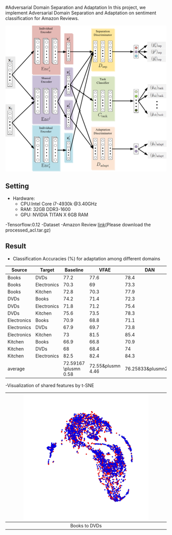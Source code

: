 #Adversarial Domain Separation and Adaptation
In this project, we implement Adversarial Domain Separation and Adaptation on sentiment classification for Amazon Reviews.

<img src="figs/ADSA.png">

## Setting
- Hardware:
	- CPU:Intel Core i7-4930k @3.40GHz
	- RAM: 32GB DDR3-1600
	- GPU: NVIDIA TITAN X 6GB RAM

-Tensorflow:0.12
-Dataset
	-Amazon Review [link](https://www.cs.jhu.edu/~mdredze/datasets/sentiment/)(Please download the processed_acl.tar.gz)

## Result
- Classification Accuracies (\%) for adaptation among different domains

| Source      | Target      | Baseline         | VFAE            | DAN                 | DSN            | ADSA                |
|-------------|-------------|------------------|-----------------|---------------------|----------------|---------------------|
| Books       | DVDs        | 77.2             | 77.6            | 78.4                | 78.2           | 80.2                |
| Books       | Electronics | 70.3             | 69              | 73.3                | 71.8           | 78.3                |
| Books       | Kitchen     | 72.8             | 70.3            | 77.9                | 76.6           | 81.3                |
| DVDs        | Books       | 74.2             | 71.4            | 72.3                | 73.6           | 76.4                |
| DVDs        | Electronics | 71.8             | 71.2            | 75.4                | 74.8           | 77.7                |
| DVDs        | Kitchen     | 75.6             | 73.5            | 78.3                | 79.7           | 80.1                |
| Electronics | Books       | 70.9             | 68.8            | 71.1                | 69.7           | 72.6                |
| Electronics | DVDs        | 67.9             | 69.7            | 73.8                | 74.1           | 74.5                |
| Electronics | Kitchen     | 73               | 81.5            | 85.4                | 86.4           | 85.5                |
| Kitchen     | Books       | 66.9             | 66.8            | 70.9                | 69.4           | 72.5                |
| Kitchen     | DVDs        | 68               | 68.4            | 74                  | 71.3           | 75.8                |
| Kitchen     | Electronics | 82.5             | 82.4            | 84.3                | 83             | 83.6                |
| average     |             | 72.59167 \plusmn 0.58| 72.55&plusmn 4.46  | 76.25833&plusmn2.85   | 75.71667&plusmn 1.8   | 78.20833&plusmn 1.22   |

-Visualization of shared features by t-SNE

|<img src="figs/shared_feature_ADSA_books_to_dvd.png" width="80%">|
|:---------------------------------------------------------------:|
|Books to DVDs|
